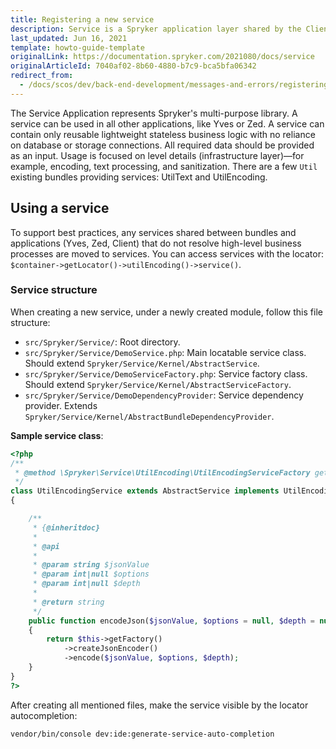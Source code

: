 ```yaml
---
title: Registering a new service
description: Service is a Spryker application layer shared by the Client application layer, the Zed application layer, and Yves application layer.
last_updated: Jun 16, 2021
template: howto-guide-template
originalLink: https://documentation.spryker.com/2021080/docs/service
originalArticleId: 7040af02-8b60-4880-b7c9-bca5bfa06342
redirect_from:
  - /docs/scos/dev/back-end-development/messages-and-errors/registering-a-new-service.html
---
```


The Service Application represents Spryker's multi-purpose library. A service can be used in all other applications, like Yves or Zed. A service can contain only reusable lightweight stateless business logic with no reliance on database or storage connections. All required data should be provided as an input. Usage is focused on level details (infrastructure layer)—for example, encoding, text processing, and sanitization. There are a few `Util` existing bundles providing services: UtilText and UtilEncoding.

## Using a service

To support best practices, any services shared between bundles and applications (Yves, Zed, Client) that do not resolve high-level business processes are moved to services. You can access services with the locator: `$container->getLocator()->utilEncoding()->service()`.

### Service structure

When creating a new service, under a newly created module, follow this file structure:

* `src/Spryker/Service/`: Root directory.
* `src/Spryker/Service/DemoService.php`: Main locatable service class. Should extend `Spryker/Service/Kernel/AbstractService`.
* `src/Spryker/Service/DemoServiceFactory.php`: Service factory class. Should extend `Spryker/Service/Kernel/AbstractServiceFactory`.
* `src/Spryker/Service/DemoDependencyProvider`: Service dependency provider. Extends `Spryker/Service/Kernel/AbstractBundleDependencyProvider`.

**Sample service class**:

```php
<?php
/**
 * @method \Spryker\Service\UtilEncoding\UtilEncodingServiceFactory getFactory()
 */
class UtilEncodingService extends AbstractService implements UtilEncodingServiceInterface
{

    /**
     * {@inheritdoc}
     *
     * @api
     *
     * @param string $jsonValue
     * @param int|null $options
     * @param int|null $depth
     *
     * @return string
     */
    public function encodeJson($jsonValue, $options = null, $depth = null)
    {
        return $this->getFactory()
            ->createJsonEncoder()
            ->encode($jsonValue, $options, $depth);
    }
}
?>
```

After creating all mentioned files, make the service visible by the locator autocompletion:

```bash
vendor/bin/console dev:ide:generate-service-auto-completion
```
